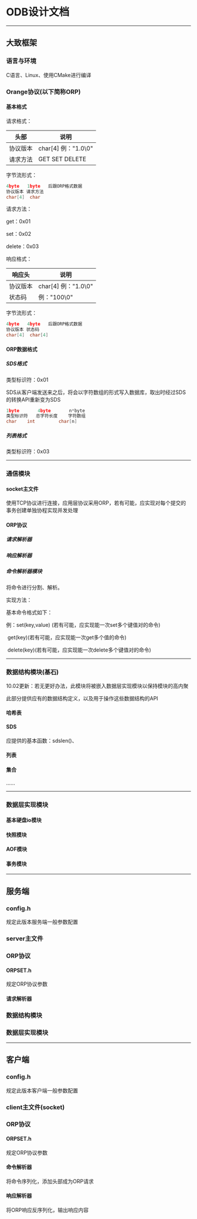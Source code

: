 # ODB设计文档

------

## 大致框架

### 语言与环境

C语言、Linux、使用CMake进行编译



### Orange协议(以下简称ORP)

#### 基本格式

请求格式：

| 头部     | 说明                |
| -------- | ------------------- |
| 协议版本 | char[4] 例："1.0\0" |
| 请求方法 | GET SET DELETE      |

字节流形式：

```c
4byte 	1byte	后跟ORP格式数据
协议版本 请求方法
char[4]	 char
```

请求方法：

get：0x01

set：0x02

delete：0x03

响应格式：

| 响应头   | 说明                |
| -------- | ------------------- |
| 协议版本 | char[4] 例："1.0\0" |
| 状态码   | 例："100\0"         |

字节流形式：

```c
4byte 	4byte	后跟ORP格式数据
协议版本 状态码
char[4]	 char[4]
```

#### ORP数据格式

##### SDS格式

类型标识符：0x01

SDS从客户端发送来之后，将会以字符数组的形式写入数据库，取出时经过SDS的转换API重新变为SDS

```c
1byte		4byte		n*byte	
类型标识符	总字符长度	 字符数组
char 	int			char[n]
```

##### 列表格式

类型标识符：0x03



------

### 通信模块

#### socket主文件

使用TCP协议进行连接，应用层协议采用ORP，若有可能，应实现对每个提交的事务创建单独协程实现并发处理



#### ORP协议

##### 请求解析器

##### 响应解析器

##### 命令解析器模块

将命令进行分割、解析。

实现方法：

基本命令格式如下：

例：set(key,value) (若有可能，应实现能一次set多个键值对的命令)

​	get(key)(若有可能，应实现能一次get多个值的命令)

​	delete(key)(若有可能，应实现能一次delete多个键值对的命令)

------

### 数据结构模块(基石)

10.02更新：若无更好办法，此模块将被嵌入数据层实现模块以保持模块的高内聚



此部分提供应有的数据结构定义，以及用于操作这些数据结构的API

#### 哈希表

#### SDS

应提供的基本函数：sdslen()、

#### 列表

#### 集合

......

------

### 数据层实现模块

#### 基本硬盘io模块

#### 快照模块

#### AOF模块

#### 事务模块

------



## 服务端

### config.h

规定此版本服务端一般参数配置



### server主文件



### ORP协议

#### ORPSET.h

规定ORP协议参数

#### 请求解析器



### 数据结构模块

### 数据层实现模块

------



## 客户端

### config.h

规定此版本客户端一般参数配置



### client主文件(socket)



### ORP协议



#### ORPSET.h

规定ORP协议参数

#### 命令解析器

将命令序列化，添加头部成为ORP请求

#### 响应解析器

将ORP响应反序列化，输出响应内容